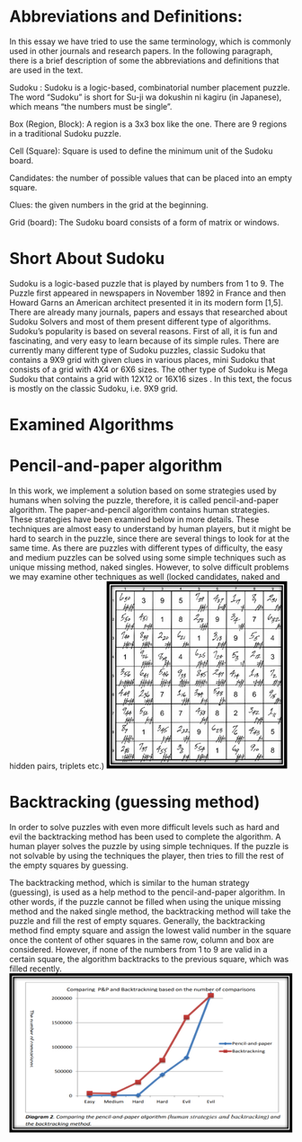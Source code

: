 # Abbreviations and Definitions:  
In this essay we have tried to use the same    terminology, which is commonly used in other journals and research papers. In the following paragraph, there is a brief description of some the abbreviations and definitions that are used in the text.

Sudoku : Sudoku is a logic-based, combinatorial number placement puzzle. The word “Sudoku” is short for Su-ji wa dokushin ni kagiru (in Japanese), which means “the numbers must be single”.

Box (Region, Block): A region is a 3x3 box like the one. There are 9 regions in a traditional Sudoku puzzle.

Cell (Square): Square is used to define the minimum unit of the Sudoku board. 

Candidates: the number of possible values that can be placed into an empty square. 

Clues: the given numbers in the grid at the beginning.

Grid (board): The Sudoku board consists of a form of matrix or windows.

# Short About Sudoku
Sudoku is a logic-based puzzle that is played by numbers from 1 to 9. The Puzzle first appeared in newspapers in November 1892 in France and then Howard Garns an American architect presented it in its modern form [1,5]. There are already many journals, papers and essays that researched about Sudoku Solvers and most of them present different type of algorithms. Sudoku’s popularity is based on several reasons. First of all, it is fun and fascinating, and very easy to learn because of its simple rules. There are currently many different type of Sudoku puzzles, classic Sudoku that contains a 9X9 grid with given clues in various places, mini Sudoku that consists of a grid with 4X4 or 6X6 sizes. The other type of Sudoku is Mega Sudoku that contains a grid with 12X12 or 16X16 sizes . In this text, the focus is mostly on the classic Sudoku, i.e. 9X9 grid.

# Examined Algorithms
# Pencil-and-paper algorithm 
In this work, we implement a solution based on some strategies used by humans when solving the puzzle, therefore, it is called pencil-and-paper algorithm. The paper-and-pencil algorithm contains human strategies. These strategies have been examined below in more details. These techniques are almost easy to understand by human players, but it might be hard to search in the puzzle, since there are several things to look for at the same time. As there are puzzles with different types of difficulty, the easy and medium puzzles can be solved using some simple techniques such as unique missing method, naked singles. However, to solve difficult problems we may examine other techniques as well (locked candidates, naked and hidden pairs, triplets etc.)
![alt text](image.png)

# Backtracking (guessing method)
In order to solve puzzles with even more difficult levels such as hard and evil the backtracking method has been used to complete the algorithm. A human player solves the puzzle by using simple techniques. If the puzzle is not solvable by using the techniques the player, then tries to fill the rest of the empty squares by guessing.

The backtracking method, which is similar to the human strategy (guessing), is used as a help method to the pencil-and-paper algorithm. In other words, if the puzzle cannot be filled when using the unique missing method and the naked single method, the backtracking method will take the puzzle and fill the rest of empty squares. Generally, the backtracking method find empty square and assign the lowest valid number in the square once the content of other squares in the same row, column and box are considered. However, if none of the numbers from 1 to 9 are valid in a certain square, the algorithm backtracks to the previous square, which was filled recently.
![alt text](image-1.png)
